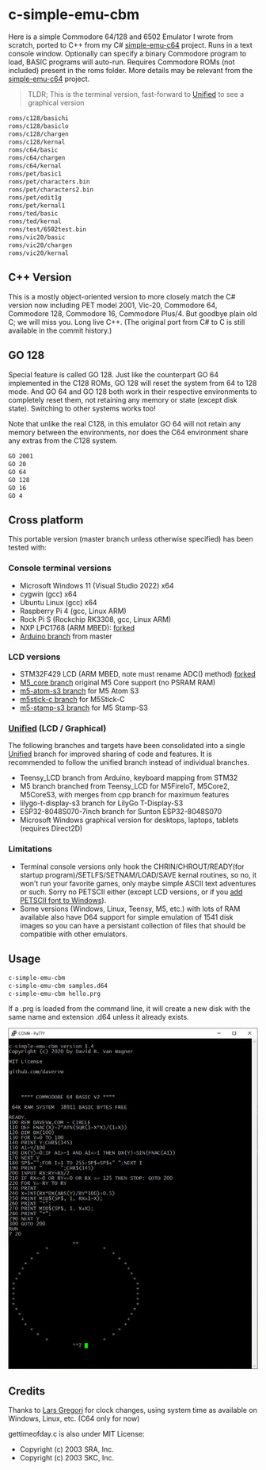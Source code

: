 # c-simple-emu-cbm #

Here is a simple Commodore 64/128 and 6502 Emulator I wrote from scratch, ported to C++ from my C# [simple-emu-c64](https://github.com/davervw/simple-emu-c64) project.  Runs in a text console window.  Optionally can specify a binary Commodore program to load, BASIC programs will auto-run.   Requires Commodore ROMs (not included) present in the roms folder.   More details may be relevant from the [simple-emu-c64](https://github.com/davervw/simple-emu-c64) project.

>
> TLDR; This is the terminal version, fast-forward to [Unified](https://github.com/davervw/c-simple-emu6502-cbm/blob/master/README.md#unified-lcd--graphical) to see a graphical version
>

```
roms/c128/basichi
roms/c128/basiclo
roms/c128/chargen
roms/c128/kernal
roms/c64/basic
roms/c64/chargen
roms/c64/kernal
roms/pet/basic1
roms/pet/characters.bin
roms/pet/characters2.bin
roms/pet/edit1g
roms/pet/kernal1
roms/ted/basic
roms/ted/kernal
roms/test/6502test.bin
roms/vic20/basic
roms/vic20/chargen
roms/vic20/kernal
```

## C++ Version ##

This is a mostly object-oriented version to more closely match the C# version now including PET model 2001, Vic-20, Commodore 64, Commodore 128, Commodore 16, Commodore Plus/4.   But goodbye plain old C; we will miss you.  Long live C++.  (The original port from C# to C is still available in the commit history.)

## GO 128 ##

Special feature is called GO 128.  Just like the counterpart GO 64 implemented in the C128 ROMs, GO 128 will reset the system from 64 to 128 mode.   And GO 64 and GO 128 both work in their respective environments to completely reset them, not retaining any memory or state (except disk state).  Switching to other systems works too!  

Note that unlike the real C128, in this emulator GO 64 will not retain any memory between the environments, nor does the C64 environment share any extras from the C128 system.

````
GO 2001
GO 20
GO 64
GO 128
GO 16
GO 4
````

## Cross platform ##

This portable version (master branch unless otherwise specified) has been tested with:

### Console terminal versions ###

* Microsoft Windows 11 (Visual Studio 2022) x64
* cygwin (gcc) x64
* Ubuntu Linux (gcc) x64
* Raspberry Pi 4 (gcc, Linux ARM)
* Rock Pi S (Rockchip RK3308, gcc, Linux ARM)
* NXP LPC1768 (ARM MBED): [forked](https://os.mbed.com/users/davervw/code/c-simple-emu6502-cbm/)
* [Arduino branch](https://github.com/davervw/c-simple-emu6502-cbm/tree/arduino) from master

### LCD versions ###

* STM32F429 LCD (ARM MBED, note must rename ADC() method) [forked](https://os.mbed.com/users/davervw/code/C64-stm429_discovery/)
* [M5_core branch](https://github.com/davervw/c-simple-emu6502-cbm/tree/m5_core) original M5 Core support (no PSRAM RAM)
* [m5-atom-s3 branch](https://github.com/davervw/c-simple-emu6502-cbm/tree/m5_atom_s3) for M5 Atom S3
* [m5stick-c branch](https://github.com/davervw/c-simple-emu6502-cbm/tree/m5stickc) for M5Stick-C
* [m5-stamp-s3 branch](https://github.com/davervw/c-simple-emu6502-cbm/tree/m5_stamp_s3) for M5 Stamp-S3

### [Unified](https://github.com/davervw/c-simple-emu6502-cbm/tree/unified) (LCD / Graphical) ###

The following branches and targets have been consolidated into a single [Unified](https://github.com/davervw/c-simple-emu6502-cbm/tree/unified) branch for improved sharing of code and features.  It is recommended to follow the unified branch instead of individual branches.

* Teensy_LCD branch from Arduino, keyboard mapping from STM32
* M5 branch branched from Teensy_LCD for M5FireIoT, M5Core2, M5CoreS3, with merges from cpp branch for maximum features
* lilygo-t-display-s3 branch for LilyGo T-Display-S3
* ESP32-8048S070-7inch branch for Sunton ESP32-8048S070
* Microsoft Windows graphical version for desktops, laptops, tablets (requires Direct2D)

### Limitations ###

* Terminal console versions only hook the CHRIN/CHROUT/READY(for startup program)/SETLFS/SETNAM/LOAD/SAVE kernal routines, so no, it won't run your favorite games, only maybe simple ASCII text adventures or such.  Sorry no PETSCII either (except LCD versions, or if you [add PETSCII font to Windows](https://style64.org/c64-truetype)).   
* Some versions (Windows, Linux, Teensy, M5, etc.) with lots of RAM available also have D64 support for simple emulation of 1541 disk images so you can have a persistant collection of files that should be compatible with other emulators.

## Usage ##

    c-simple-emu-cbm
    c-simple-emu-cbm samples.d64
    c-simple-emu-cbm hello.prg

If a .prg is loaded from the command line, it will create a new disk with the same name and extension .d64 unless it already exists.

![circle.bas](https://github.com/davervw/c-simple-emu6502-cbm/raw/master/circle.png)

## Credits ##

Thanks to [Lars Gregori](https://github.com/choas) for clock changes, using system time as available on Windows, Linux, etc. (C64 only for now)

gettimeofday.c is also under MIT License:
 * Copyright (c) 2003 SRA, Inc.
 * Copyright (c) 2003 SKC, Inc.
